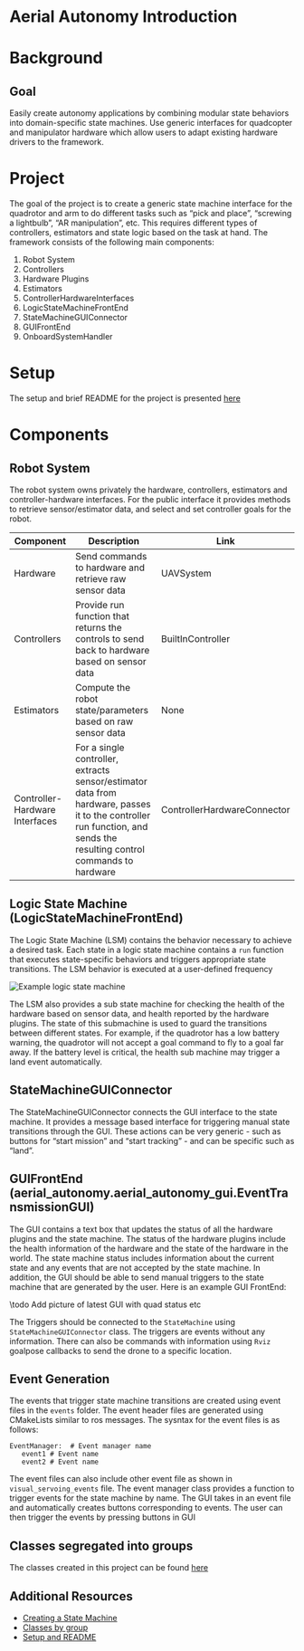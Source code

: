 # Aerial Autonomy Introduction 

# Background
## Goal

Easily create autonomy applications by combining modular state behaviors into domain-specific state machines.  Use generic interfaces for quadcopter and manipulator hardware which allow users to adapt existing hardware drivers to the framework.

# Project

The goal of the project is to create a generic state machine interface for the quadrotor and arm to do different tasks such as “pick and place”, “screwing a lightbulb”, “AR manipulation”, etc. This requires different types of controllers, estimators and state logic based on the task at hand. The framework consists of the following main components:

1. Robot System
  1. Controllers
  2. Hardware Plugins
  3. Estimators
  4. ControllerHardwareInterfaces
2. LogicStateMachineFrontEnd
3. StateMachineGUIConnector
4. GUIFrontEnd
5. OnboardSystemHandler

# Setup
The setup and brief README for the project is presented [here](README.md)

# Components
## Robot System

The robot system owns privately the hardware, controllers, estimators and controller-hardware interfaces. For the public interface it provides methods to retrieve sensor/estimator data, and select and set controller goals for the robot.

| Component                      | Description                                                                                                                                                           |  Link               |
| ------------------------------ | --------------------------------------------------------------------------------------------------------------------------------------------------------------------- | ------------------- |
| Hardware                       | Send commands to hardware and retrieve raw sensor data                                                                                                                | UAVSystem           |
| Controllers                    | Provide run function that returns the controls to send back to hardware based on sensor data                                                                          | BuiltInController   |
| Estimators                     | Compute the robot state/parameters based on raw sensor data                                                                                                           | None                |
| Controller-Hardware Interfaces | For a single controller, extracts sensor/estimator data from hardware, passes it to the controller run function, and sends the resulting control commands to hardware | ControllerHardwareConnector |

## Logic State Machine (LogicStateMachineFrontEnd)

The Logic State Machine (LSM) contains the behavior necessary to achieve a desired task. Each state in a logic state machine contains a `run` function that executes state-specific behaviors and triggers appropriate state transitions.  The LSM behavior is executed at a user-defined frequency

![Example logic state machine](https://www.dropbox.com/s/m07i1fi6vwc67mw/Untitled%20Diagram.png?dl=1)


The LSM also provides a sub state machine for checking the health of the hardware based on sensor data, and health reported by the hardware plugins. The state of this submachine is used to guard the transitions between different states. For example, if the quadrotor has a low battery warning, the quadrotor will not accept a goal command to fly to a goal far away. If the battery level is critical, the health sub machine may trigger a land event automatically.

## StateMachineGUIConnector

The StateMachineGUIConnector connects the GUI interface to the state machine. It provides a message based interface for triggering manual state transitions through the GUI. These actions can be very generic - such as buttons for “start mission” and “start tracking” - and can be specific such as “land”.

## GUIFrontEnd (aerial_autonomy.aerial_autonomy_gui.EventTransmissionGUI)

The GUI contains a text box that updates the status of all the hardware plugins and the state machine. The status of the hardware plugins include the health information of the hardware and the state of the hardware in the world. The state machine status includes information about the current state and any events that are not accepted by the state machine. In addition, the GUI should be able to send manual triggers to the state machine that are generated by the user. Here is an example GUI FrontEnd:

\todo Add picture of latest GUI with quad status etc

The Triggers should be connected to the `StateMachine` using `StateMachineGUIConnector` class.
The triggers are events without any information. There can also be commands with information using `Rviz`  goalpose callbacks to send the drone to a specific location.

##  Event Generation
The events that trigger state machine transitions are created using event files in the `events` folder. The event header files are generated using CMakeLists similar to ros messages. The sysntax for the event files is as follows:

    EventManager:  # Event manager name
       event1 # Event name
       event2 # Event name

The event files can also include other event file as shown in `visual_servoing_events` file. The event manager class provides a function to trigger events for the state machine by name. The GUI takes in an event file and automatically creates buttons corresponding to events. The user can then trigger the events by pressing buttons in GUI

## Classes segregated into groups

The classes created in this project can be found [here](markdown_scripts/class_groups.md)

## Additional Resources
- [Creating a State Machine](markdown_scripts/creating_state_machine.md)
- [Classes by group](markdown_scripts/class_groups.md)
- [Setup and README](README.md)
